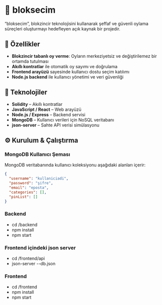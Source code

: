 # 🔐 bloksecim

“bloksecim”, blokzincir teknolojisini kullanarak şeffaf ve güvenli oylama süreçleri oluşturmayı hedefleyen açık kaynak bir projedir.

## 🚀 Özellikler

- **Blokzincir tabanlı oy verme**: Oyların merkeziyetsiz ve değiştirilemez bir ortamda tutulması  
- **Akıllı kontratlar** ile otomatik oy sayımı ve doğrulama  
- **Frontend arayüzü** sayesinde kullanıcı dostu seçim katılımı  
- **Node.js backend** ile kullanıcı yönetimi ve veri güvenliği  
  
## 🧰 Teknolojiler

- **Solidity** – Akıllı kontratlar  
- **JavaScript / React** – Web arayüzü  
- **Node.js / Express** – Backend servisi 
- **MongoDB** – Kullanıcı verileri için NoSQL veritabanı
- **json-server** – Sahte API verisi simülasyonu
  

## ⚙️ Kurulum & Çalıştırma

### MongoDB Kullanıcı Şeması

MongoDB veritabanında kullanıcı koleksiyonu aşağıdaki alanları içerir:

```json
{
  "username": "kullaniciadi",
  "password": "şifre",
  "email": "eposta",
  "categories": [],
  "pinList": []
}
```

### Backend

- cd /backend
- npm install
- npm start

### Frontend içindeki json server

- cd /frontend/api
- json-server --db.json

### Frontend

- cd /frontend
- npm install
- npm start
